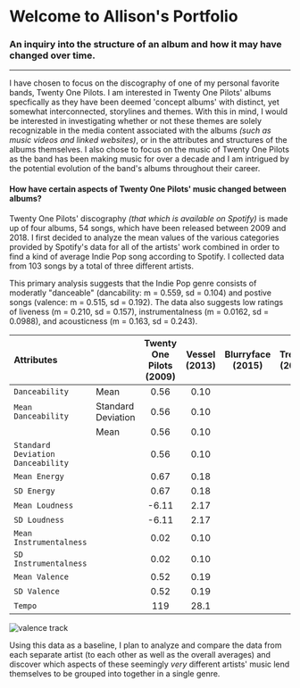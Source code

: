 # Welcome to Allison's Portfolio

### An inquiry into the structure of an album and how it may have changed over time.

------------------------------------------------------------------

I have chosen to focus on the discography of one of my personal favorite bands, Twenty One Pilots. I am interested in Twenty One Pilots' albums specfically as they have been deemed 'concept albums' with distinct, yet somewhat interconnected, storylines and themes. With this in mind, I would be interested in investigating whether or not these themes are solely recognizable in the media content associated with the albums *(such as music videos and linked websites)*, or in the attributes and structures of the albums themselves.
I also chose to focus on the music of Twenty One Pilots as the band has been making music for over a decade and I am intrigued by the potential evolution of the band's albums throughout their career. 

#### **How have certain aspects of Twenty One Pilots' music changed between albums?**

Twenty One Pilots' discography *(that which is available on Spotify)* is made up of four albums, 54 songs, which have been released between 2009 and 2018.
I first decided to analyze the mean values of the various categories provided by Spotify's data for all of the artists' work combined in order to find a kind of average Indie Pop song according to Spotify. I collected data from 103 songs by a total of three different artists.

This primary analysis suggests that the Indie Pop genre consists of moderatly "danceable" (dancability: m = 0.559, sd = 0.104) and postive songs (valence: m = 0.515, sd = 0.192). The data also suggests low ratings of liveness (m = 0.210, sd = 0.157), instrumentalness (m = 0.0162, sd = 0.0988), and acousticness (m = 0.163, sd = 0.243).


| Attributes | | Twenty One Pilots (2009) | Vessel (2013) | Blurryface (2015) | Trench (2018) |
| :--------- |:-- | :----------------------: | :-----------: | :---------------: | :-----------: |
| `Danceability` | Mean |  0.56 | 0.10 | | |
| `Mean Danceability` | Standard Deviation |  0.56 | 0.10 | | |
|  | Mean |  0.56 | 0.10 | | |
| `Standard Deviation Danceability` | | 0.56 | 0.10 | | |
| `Mean Energy` | | 0.67 | 0.18 | | |
| `SD Energy` | | 0.67 | 0.18 | | |
| `Mean Loudness` | | -6.11 | 2.17 | | |
| `SD Loudness` | | -6.11 | 2.17 | | |
| `Mean Instrumentalness` | | 0.02 | 0.10 | | |
| `SD Instrumentalness` | | 0.02 | 0.10 | | |
| `Mean Valence` | | 0.52 | 0.19 | | |
| `SD Valence` | | 0.52 | 0.19 | | |
| `Tempo` | | 119 | 28.1 | | |

![valence   track](https://user-images.githubusercontent.com/60647028/74744604-d4484480-5262-11ea-8ba8-422e12a79706.png)

Using this data as a baseline, I plan to analyze and compare the data from each separate artist (to each other as well as the overall averages) and discover which aspects of these seemingly *very* different artists' music lend themselves to be grouped into together in a single genre.
